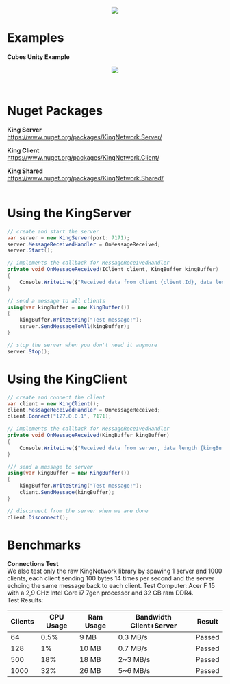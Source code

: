 
<p align="center">
  <img src="https://github.com/Mun1z/KingNetwork/blob/master/resources/logo.png">
</p>

# Examples

**Cubes Unity Example**<br/>

<p align="center">
  <img src="https://github.com/Mun1z/KingNetwork/blob/master/resources/CubesExample.gif">
</p>

<br/>

# Nuget Packages

**King Server**<br/>
<a href="https://www.nuget.org/packages/KingNetwork.Server/">https://www.nuget.org/packages/KingNetwork.Server/</a><br/>

**King Client**<br/>
<a href="https://www.nuget.org/packages/KingNetwork.Client/">https://www.nuget.org/packages/KingNetwork.Client/</a><br/>

**King Shared**<br/>
<a href="https://www.nuget.org/packages/KingNetwork.Shared/">https://www.nuget.org/packages/KingNetwork.Shared/</a><br/><br/>

# Using the KingServer
```C#
// create and start the server
var server = new KingServer(port: 7171);
server.MessageReceivedHandler = OnMessageReceived;
server.Start();

// implements the callback for MessageReceivedHandler
private void OnMessageReceived(IClient client, KingBuffer kingBuffer)
{
    Console.WriteLine($"Received data from client {client.Id}, data length {kingBuffer.Length()}");
}

// send a message to all clients
using(var kingBuffer = new KingBuffer())
{
    kingBuffer.WriteString("Test message!");
    server.SendMessageToAll(kingBuffer);
}

// stop the server when you don't need it anymore
server.Stop();
```

# Using the KingClient
```C#
// create and connect the client
var client = new KingClient();
client.MessageReceivedHandler = OnMessageReceived;
client.Connect("127.0.0.1", 7171);

// implements the callback for MessageReceivedHandler
private void OnMessageReceived(KingBuffer kingBuffer)
{
    Console.WriteLine($"Received data from server, data length {kingBuffer.Length()}");
}

/// send a message to server
using(var kingBuffer = new KingBuffer())
{
    kingBuffer.WriteString("Test message!");
    client.SendMessage(kingBuffer);
}

// disconnect from the server when we are done
client.Disconnect();
```

# Benchmarks

**Connections Test**<br/>
We also test only the raw KingNetwork library by spawing 1 server and 1000 clients, each client sending 100 bytes 14 times per second and the server echoing the same message back to each client.
Test Computer: Acer F 15 with a 2,9 GHz Intel Core i7 7gen processor and 32 GB ram DDR4.<br/>
Test Results:<br/>

| Clients | CPU Usage | Ram Usage | Bandwidth Client+Server  | Result |
| ------- | ----------| --------- | ------------------------ | ------ |
|  64     |      0.5% |      9 MB |         0.3 MB/s         | Passed |
|  128    |        1% |     10 MB |         0.7 MB/s         | Passed |
|  500    |       18% |     18 MB |         2~3 MB/s         | Passed |
|  1000   |       32% |     26 MB |         5~6 MB/s         | Passed |
